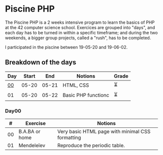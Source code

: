 # Piscine PHP

The Piscine PHP is a 2 weeks intensive program to learn the basics of PHP at the 42 computer science school. Exercices are grouped into "days", and each day has to be turned in within a specific timeframe; and during the two weekends, a bigger group projects, called a "rush", has to be completed.

I participated in the piscine between 19-05-20 and 19-06-02.

## Breakdown of the days

| Day | Start | End | Notions | Grade |
|-----|-------|-----|---------|-------|
| [00](#Day00) | 05-20 | 05-21 | HTML, CSS | ⏳ |
| 01 | 05-20 | 05-22 | Basic PHP functionc | ⏳ |

### Day00

| # | Exercise | Notions |
|---|----------|---------|
| 00 | B.A.BA or home | Very basic HTML page with minimal CSS formatting |
| 01 | Mendeleïev | Reproduce the periodic table. 
